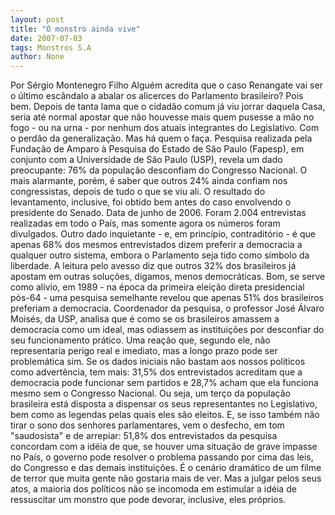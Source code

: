 ```yaml
---
layout: post
title: "O monstro ainda vive"
date: 2007-07-03
tags: Monstros S.A
author: None
---
```

Por S&eacute;rgio Montenegro Filho
Algu&eacute;m acredita que o caso Renangate vai ser o &uacute;ltimo esc&acirc;ndalo a abalar os alicerces do Parlamento brasileiro? Pois bem. Depois de tanta lama que o cidad&atilde;o comum j&aacute; viu jorrar daquela Casa, seria at&eacute; normal apostar que n&atilde;o houvesse mais quem pusesse a m&atilde;o no fogo - ou na urna - por nenhum dos atuais integrantes do Legislativo. Com o perd&atilde;o da generaliza&ccedil;&atilde;o.
Mas h&aacute; quem o fa&ccedil;a.
Pesquisa realizada pela Funda&ccedil;&atilde;o de Amparo &agrave; Pesquisa do Estado de S&atilde;o Paulo (Fapesp), em conjunto com a Universidade de S&atilde;o Paulo (USP), revela um dado preocupante: 76% da popula&ccedil;&atilde;o desconfiam do Congresso Nacional. O mais alarmante, por&eacute;m, &eacute; saber que outros 24% ainda confiam nos congressistas, depois de tudo o que se viu ali. O resultado do levantamento, inclusive, foi obtido bem antes do caso envolvendo o presidente do Senado. Data de junho de 2006. Foram 2.004 entrevistas realizadas em todo o Pa&iacute;s, mas somente agora os n&uacute;meros foram divulgados.
Outro dado inquietante - e, em princ&iacute;pio, contradit&oacute;rio - &eacute; que apenas 68% dos mesmos entrevistados dizem preferir a democracia a qualquer outro sistema, embora o Parlamento seja tido como s&iacute;mbolo da liberdade. A leitura pelo avesso diz que outros 32% dos brasileiros j&aacute; apostam em outras solu&ccedil;&otilde;es, digamos, menos democr&aacute;ticas.
Bom, se serve como al&iacute;vio, em 1989 - na &eacute;poca da primeira elei&ccedil;&atilde;o direta presidencial p&oacute;s-64 - uma pesquisa semelhante revelou que apenas 51% dos brasileiros preferiam a democracia.
Coordenador da pesquisa, o professor Jos&eacute; &Aacute;lvaro Mois&eacute;s, da USP, analisa que &eacute; como se os brasileiros amassem a democracia como um ideal, mas odiassem as institui&ccedil;&otilde;es por desconfiar do seu funcionamento pr&aacute;tico. Uma rea&ccedil;&atilde;o que, segundo ele, n&atilde;o representaria perigo real e imediato, mas a longo prazo pode ser problem&aacute;tica sim. 
Se os dados iniciais n&atilde;o bastam aos nossos pol&iacute;ticos como advert&ecirc;ncia, tem mais: 31,5% dos entrevistados acreditam que a democracia pode funcionar sem partidos e 28,7% acham que ela funciona mesmo sem o Congresso Nacional. Ou seja, um ter&ccedil;o da popula&ccedil;&atilde;o brasileira est&aacute; disposta a dispensar os seus representantes no Legislativo, bem como as legendas pelas quais eles s&atilde;o eleitos.
E, se isso tamb&eacute;m n&atilde;o tirar o sono dos senhores parlamentares, vem o desfecho, em tom &quot;saudosista&quot; e de arrepiar: 51,8% dos entrevistados da pesquisa concordam com a id&eacute;ia de que, se houver uma situa&ccedil;&atilde;o de grave impasse no Pa&iacute;s, o governo pode resolver o problema passando por cima das leis, do Congresso e das demais institui&ccedil;&otilde;es. 
&Eacute; o cen&aacute;rio dram&aacute;tico de um filme de terror que muita gente n&atilde;o gostaria mais de ver. Mas a julgar pelos seus atos, a maioria dos pol&iacute;ticos n&atilde;o se incomoda em estimular a id&eacute;ia de ressuscitar um monstro que pode devorar, inclusive, eles pr&oacute;prios. 